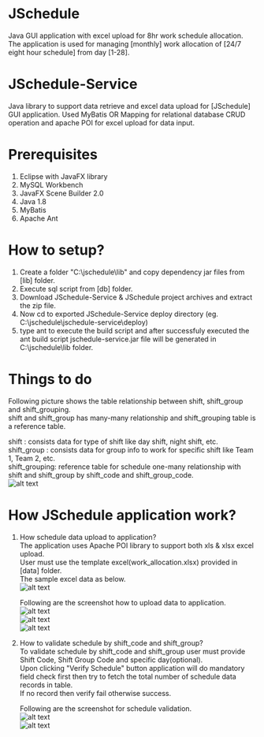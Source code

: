 # JSchedule
Java GUI application with excel upload for 8hr work schedule allocation. The application is used for managing [monthly] work allocation of [24/7 eight hour schedule] from day [1-28].

# JSchedule-Service
Java library to support data retrieve and excel data upload for [JSchedule] GUI application.
Used MyBatis OR Mapping for relational database CRUD operation and apache POI for excel upload for data input.

# Prerequisites
1. Eclipse with JavaFX library
2. MySQL Workbench
3. JavaFX Scene Builder 2.0
4. Java 1.8
5. MyBatis
6. Apache Ant

# How to setup?
1. Create a folder "C:\jschedule\lib" and copy dependency jar files from [lib] folder.
2. Execute sql script from [db] folder.
3. Download JSchedule-Service & JSchedule project archives and extract the zip file.
4. Now cd to exported JSchedule-Service deploy directory (eg. C:\jschedule\jschedule-service\deploy)
5. type ant to execute the build script and after successfuly executed the ant build script jschedule-service.jar file will be generated in C:\jschedule\lib folder.

# Things to do
Following picture shows the table relationship between shift, shift_group and shift_grouping.</br>
shift and shift_group has many-many relationship and shift_grouping table is a reference table.

shift         : consists data for type of shift like day shift, night shift, etc.</br>
shift_group   : consists data for group info to work for specific shift like Team 1, Team 2, etc.</br>
shift_grouping: reference table for schedule one-many relationship with shift and shift_group by shift_code and shift_group_code.</br>
![alt text](https://github.com/saiaungmyatthu/JSchedule/blob/master/images/pic1.png)

# How JSchedule application work?
1. How schedule data upload to application?</br>
   The application uses Apache POI library to support both xls & xlsx excel upload.</br>
   User must use the template excel(work_allocation.xlsx) provided in [data] folder.</br>
   The sample excel data as below.</br>
   ![alt text](https://github.com/saiaungmyatthu/JSchedule/blob/master/images/sample_data.png)</br>
   
   Following are the screenshot how to upload data to application.</br>
   ![alt text](https://github.com/saiaungmyatthu/JSchedule/blob/master/images/p2.png)</br>
   ![alt text](https://github.com/saiaungmyatthu/JSchedule/blob/master/images/p3.png)</br>
   ![alt text](https://github.com/saiaungmyatthu/JSchedule/blob/master/images/p1.png)</br>
   
2. How to validate schedule by shift_code and shift_group?</br>
   To validate schedule by shift_code and shift_group user must provide Shift Code, Shift Group Code and specific day(optional).</br>
   Upon clicking "Verify Schedule" button application will do mandatory field check first then try to fetch the total number of schedule data records in table.</br>
   If no record then verify fail otherwise success.</br>
   
   Following are the screenshot for schedule validation.</br>
   ![alt text](https://github.com/saiaungmyatthu/JSchedule/blob/master/images/p5.png)</br>
   ![alt text](https://github.com/saiaungmyatthu/JSchedule/blob/master/images/p4d.png)</br>
   
